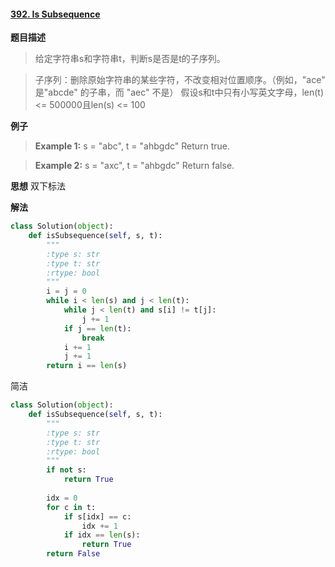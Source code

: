 #### [392. Is Subsequence](https://leetcode.com/problems/is-subsequence/)
**题目描述**
> 给定字符串s和字符串t，判断s是否是t的子序列。

> 子序列：删除原始字符串的某些字符，不改变相对位置顺序。（例如，"ace" 是"abcde" 的子串，而 "aec" 不是）
假设s和t中只有小写英文字母，len(t) <= 500000且len(s) <= 100

**例子**
> **Example 1:**
s = "abc", t = "ahbgdc"
Return true.

> **Example 2:**
s = "axc", t = "ahbgdc"
Return false.

**思想**
双下标法

**解法**
```python
class Solution(object):
    def isSubsequence(self, s, t):
        """
        :type s: str
        :type t: str
        :rtype: bool
        """
        i = j = 0
        while i < len(s) and j < len(t):
            while j < len(t) and s[i] != t[j]:
                j += 1
            if j == len(t):
                break
            i += 1
            j += 1
        return i == len(s)
```
简洁
```python
class Solution(object):
    def isSubsequence(self, s, t):
        """
        :type s: str
        :type t: str
        :rtype: bool
        """
        if not s:
            return True
        
        idx = 0
        for c in t:
            if s[idx] == c:
                idx += 1
            if idx == len(s):
                return True
        return False
```